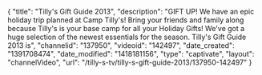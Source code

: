 {
    "title": "Tilly's Gift Guide 2013",
    "description": "GIFT UP! We have an epic holiday trip planned at Camp Tilly's! Bring your friends and family along because Tilly's is your base camp for all your Holiday Gifts! We've got a huge selection of the newest essentials for the season. Tilly's Gift Guide 2013 is",
    "channelid": "137950",
    "videoid": "142497",
    "date_created": "1391708474",
    "date_modified": "1418181156",
    "type": "captivate",
    "layout": "channelVideo",
    "url": "\/tilly-s-tv\/tilly-s-gift-guide-2013\/137950-142497"
}